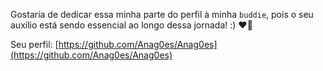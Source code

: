 Gostaria de dedicar essa minha parte do perfil à minha `buddie`, pois o seu auxílio está sendo essencial ao longo dessa jornada! :) ❤️👭

Seu perfil: [https://github.com/Anag0es/Anag0es](https://github.com/Anag0es/Anag0es)





